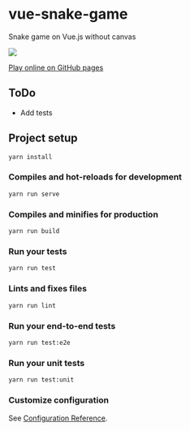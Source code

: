 # vue-snake-game
Snake game on Vue.js without canvas

![](https://repository-images.githubusercontent.com/197570931/7cb4e100-aaa7-11e9-858a-efff5d85def2)

[Play online on GitHub pages](https://seokky.github.io/vue-snake-game/)

## ToDo
- Add tests

## Project setup
```
yarn install
```

### Compiles and hot-reloads for development
```
yarn run serve
```

### Compiles and minifies for production
```
yarn run build
```

### Run your tests
```
yarn run test
```

### Lints and fixes files
```
yarn run lint
```

### Run your end-to-end tests
```
yarn run test:e2e
```

### Run your unit tests
```
yarn run test:unit
```

### Customize configuration
See [Configuration Reference](https://cli.vuejs.org/config/).
